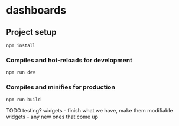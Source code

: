 # dashboards

## Project setup
```
npm install
```

### Compiles and hot-reloads for development
```
npm run dev
```

### Compiles and minifies for production
```
npm run build
```

TODO
testing?
widgets - finish what we have, make them modifiable
widgets - any new ones that come up